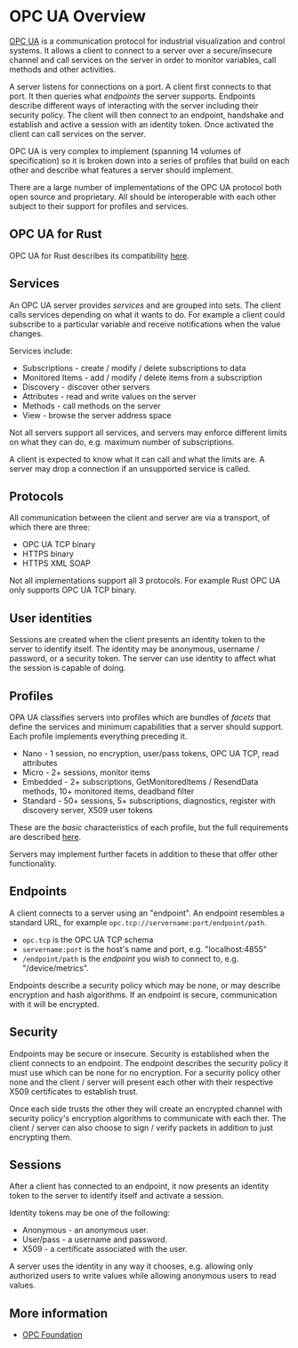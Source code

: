 # OPC UA Overview

[OPC UA](https://opcfoundation.org/) is a communication protocol for industrial visualization and control systems. It
allows a client to connect to a server over a secure/insecure channel and call services on the server
in order to monitor variables, call methods and other activities.

A server listens for connections on a port. A client first connects to that port. It
then queries what _endpoints_ the server supports. Endpoints describe different ways
of interacting with the server including their security policy. The client will then
connect to an endpoint, handshake and establish and active a session with an identity
token. Once activated the client can call services on the server.

OPC UA is very complex to implement (spanning 14 volumes of specification) so it is broken down into a series of
profiles that build on each other and describe what features a server should implement.

There are a large number of implementations of the OPC UA protocol both open source and proprietary. All should be
interoperable with each other subject to their support for profiles and services.

## OPC UA for Rust

OPC UA for Rust describes its compatibility [here](./compatibility.md).

## Services

An OPC UA server provides _services_ and are grouped into sets. The client
calls services depending on what it wants to do. For example a client could
subscribe to a particular variable and receive notifications when the value changes.

Services include:

* Subscriptions - create / modify / delete subscriptions to data
* Monitored Items - add / modify / delete items from a subscription
* Discovery - discover other servers
* Attributes - read and write values on the server
* Methods - call methods on the server
* View - browse the server address space

Not all servers support all services, and servers may enforce different limits
on what they can do, e.g. maximum number of subscriptions.

A client is expected to know what it can call and what the limits are. A
server may drop a connection if an unsupported service is called.

## Protocols

All communication between the client and server are via a transport, of which there are three:

- OPC UA TCP binary
- HTTPS binary
- HTTPS XML SOAP

Not all implementations support all 3 protocols. For example Rust OPC UA only supports OPC UA TCP binary.

## User identities

Sessions are created when the client presents an identity token to the server to identify itself. The identity
may be anonymous, username / password, or a security token. The server can use identity to affect what the
session is capable of doing.

## Profiles

OPA UA classifies servers into profiles which are bundles of _facets_ that define the
services and minimum capabilities that a server should support. Each profile 
implements everything preceding it. 

* Nano - 1 session, no encryption, user/pass tokens, OPC UA TCP, read attributes
* Micro - 2+ sessions, monitor items
* Embedded - 2+ subscriptions, GetMonitoredItems / ResendData methods, 10+ monitored items, deadband filter
* Standard - 50+ sessions, 5+ subscriptions, diagnostics, register with discovery server, X509 user tokens

These are the _basic_ characteristics of each profile, but the full requirements 
are described [here](https://apps.opcfoundation.org/profilereporting/).

Servers may implement further facets in addition to these that offer other functionality.

## Endpoints

A client connects to a server using an "endpoint". An endpoint resembles
a standard URL, for example `opc.tcp://servername:port/endpoint/path`.

* `opc.tcp` is the OPC UA TCP schema
* `servername:port` is the host's name and port, e.g. "localhost:4855"
* `/endpoint/path` is the _endpoint_ you wish to connect to, e.g. "/device/metrics".

Endpoints describe a security policy which may be none, or may describe
encryption and hash algorithms. If an endpoint is secure, communication
with it will be encrypted.

## Security

Endpoints may be secure or insecure. Security is established when
the client connects to an endpoint. The endpoint describes the security
policy it must use which can be none for no encryption. For a security 
policy other none and the client / server will present each other with
their respective X509 certificates to establish trust.

Once each side trusts the other they will create an encrypted channel
with security policy's encryption algorithms to communicate with each
ther. The client / server can also choose to sign / verify packets in
addition to just encrypting them.

## Sessions

After a client has connected to an endpoint, it now presents
an identity token to the server to identify itself and activate a session.

Identity tokens may be one of the following:

* Anonymous - an anonymous user.
* User/pass - a username and password.
* X509 - a certificate associated with the user.

A server uses the identity in any way it chooses, e.g. allowing only
authorized users to write values while allowing anonymous users to
read values.

## More information

* [OPC Foundation](https://opcfoundation.org/)

